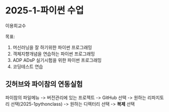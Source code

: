# 2025-1-파이썬 수업
이용희교수

목표:
1. 머신러닝을 잘 하기위한 파이썬 프로그래밍
2. 객체지향개념을 연습하는 파이썬 프로그래밍
3. ADP ADsP 실기시험을 위한 파이썬 프로그래밍
4. 코딩테스트 연습  

## 깃허브와 파이참의 연동실험
파이참의 파일메뉴 -> 버전관리에 있는 프로젝트 -> GitHub 선택
-> 원하는 리파지토리 선택(2025-1pythonclass) -> 원하는 디렉터리 선택
-> **복제** 선택